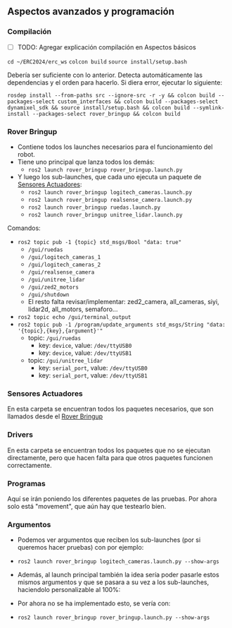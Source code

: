 
## Aspectos avanzados y programación

### Compilación

- [ ] TODO: Agregar explicación compilación en Aspectos básicos

`cd ~/ERC2024/erc_ws`
`colcon build`
`source install/setup.bash`

Debería ser suficiente con lo anterior.
Detecta automáticamente las dependencias y el orden para hacerlo.
Si diera error, ejecutar lo siguiente:

`rosdep install --from-paths src --ignore-src -r -y && colcon build --packages-select custom_interfaces && colcon build --packages-select dynamixel_sdk && source install/setup.bash && colcon build --symlink-install --packages-select rover_bringup && colcon build`


### Rover Bringup

- Contiene todos los launches necesarios para el funcionamiento del robot. 
- Tiene uno principal que lanza todos los demás:
    - `ros2 launch rover_bringup rover_bringup.launch.py`
- Y luego los sub-launches, que cada uno ejecuta un paquete de [Sensores Actuadores](#sensores-actuadores):
  - `ros2 launch rover_bringup logitech_cameras.launch.py`
  - `ros2 launch rover_bringup realsense_camera.launch.py`
  - `ros2 launch rover_bringup ruedas.launch.py`
  - `ros2 launch rover_bringup unitree_lidar.launch.py`

Comandos:

- `ros2 topic pub -1 {topic} std_msgs/Bool "data: true"`
    - `/gui/ruedas`
    - `/gui/logitech_cameras_1`
    - `/gui/logitech_cameras_2`
    - `/gui/realsense_camera`
    - `/gui/unitree_lidar`
    - `/gui/zed2_motors`
    - `/gui/shutdown`
    - El resto falta revisar/implementar: zed2_camera, all_cameras, siyi, lidar2d, all_motors, semaforo...
- `ros2 topic echo /gui/terminal_output`
- `ros2 topic pub -1 /program/update_arguments std_msgs/String "data: '{topic},{key},{argument}'"`
    - topic: `/gui/ruedas`
        - key: `device`, value: `/dev/ttyUSB0`
        - key: `device`, value: `/dev/ttyUSB1`
    - topic: `/gui/unitree_lidar`
        - key: `serial_port`, value: `/dev/ttyUSB0`
        - key: `serial_port`, value: `/dev/ttyUSB1`

### Sensores Actuadores

En esta carpeta se encuentran todos los paquetes necesarios, que son llamados desde el [Rover Bringup](#rover-bringup)

### Drivers

En esta carpeta se encuentran todos los paquetes que no se ejecutan directamente, pero que hacen falta para que otros paquetes funcionen correctamente.

### Programas

Aquí se irán poniendo los diferentes paquetes de las pruebas.
Por ahora solo está "movement", que aún hay que testearlo bien.

### Argumentos

- Podemos ver argumentos que reciben los sub-launches (por si queremos hacer pruebas) con por ejemplo:
- `ros2 launch rover_bringup logitech_cameras.launch.py --show-args`

- Además, al launch principal también la idea sería poder pasarle estos mismos argumentos y que se pasara a su vez a los sub-launches, haciendolo personalizable al 100%:
- Por ahora no se ha implementado esto, se vería con:
- `ros2 launch rover_bringup rover_bringup.launch.py --show-args`